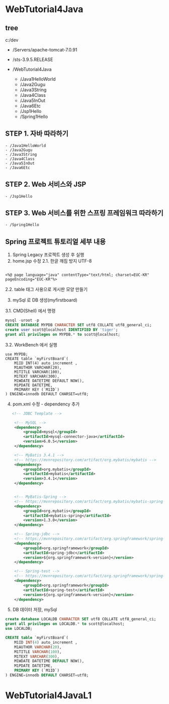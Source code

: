 ﻿# WebTutorial4Java

## tree

c:/dev

  - /Servers/apache-tomcat-7.0.91

  - /sts-3.9.5.RELEASE

  - /WebTutorial4Java
    - /Java1HelloWorld
    - /Java2Gugu
    - /Java3String
    - /Java4Class
    - /Java5InOut
    - /Java6Etc
    - /Jsp1Hello
    - /Spring1Hello

	
## STEP 1. 자바 따라하기	

    - /Java1HelloWorld
    - /Java2Gugu
    - /Java3String
    - /Java4Class
    - /Java5InOut
    - /Java6Etc


## STEP 2. Web 서비스와 JSP

    - /Jsp1Hello

	
## STEP 3. Web 서비스를 위한 스프링 프레임워크 따라하기

    - /Spring1Hello
	

## Spring 프로젝트 튜토리얼 세부 내용

1. Spring Legacy 프로젝트 생성 후 실행
2. home.jsp 수정
2.1. 한글 깨짐 방지 UTF-8
<pre><code>
<%@ page language="java" contentType="text/html; charset=EUC-KR" pageEncoding="EUC-KR"%>
</pre></code>

2.2. table 태그 사용으로 게시판 모양 만들기

3. mySql 로 DB 생성(myfirstboard)

3.1. CMD(Shell) 에서 명령
```sql
mysql -uroot -p
CREATE DATABASE MYPDB CHARACTER SET utf8 COLLATE utf8_general_ci;
create user scott@localhost IDENTIFIED BY 'tiger';
grant all privileges on MYPDB.* to scott@localhost;
```

3.2. WorkBench 에서 실행

```
use MYPDB;
CREATE table `myFirstBoard`(
    M1ID INT(4) auto_increment ,
    M1AUTHOR VARCHAR(20),
    M1TITLE VARCHAR(100),
    M1TEXT VARCHAR(300),
    M1WDATE DATETIME DEFAULT NOW(),
    M1PDATE DATETIME,
    PRIMARY KEY (`M1ID`)
) ENGINE=innodb DEFAULT CHARSET=utf8;
```



4. pom.xml 수정 - dependency 추가
```xml
   <!-- JDBC Template -->

    <!-- MySQL -->
    <dependency>
        <groupId>mysql</groupId>
        <artifactId>mysql-connector-java</artifactId>
        <version>6.0.5</version>
    </dependency>

    <!-- MyBatis 3.4.1 -->
    <!-- https://mvnrepository.com/artifact/org.mybatis/mybatis -->
    <dependency>
        <groupId>org.mybatis</groupId>
        <artifactId>mybatis</artifactId>
        <version>3.4.1</version>
    </dependency>


    <!-- MyBatis-Spring -->
    <!-- https://mvnrepository.com/artifact/org.mybatis/mybatis-spring -->
    <dependency>
        <groupId>org.mybatis</groupId>
        <artifactId>mybatis-spring</artifactId>
        <version>1.3.0</version>
    </dependency>

    <!-- Spring-jdbc -->
    <!-- https://mvnrepository.com/artifact/org.springframework/spring-jdbc -->
    <dependency>
        <groupId>org.springframework</groupId>
        <artifactId>spring-jdbc</artifactId>
        <version>${org.springframework-version}</version>
    </dependency>

    <!-- Spring-test -->
    <!-- https://mvnrepository.com/artifact/org.springframework/spring-test -->
    <dependency>
        <groupId>org.springframework</groupId>
        <artifactId>spring-test</artifactId>
        <version>${org.springframework-version}</version>
    </dependency>
```
   
5. DB 데이터 저장, mySql

```sql
create database LOCALDB CHARACTER SET utf8 COLLATE utf8_general_ci;
grant all privileges on LOCALDB.* to scott@localhost;
use LOCALDB;

CREATE table `myFirstBoard`(
    M1ID INT(4) auto_increment ,
    M1AUTHOR VARCHAR(20),
    M1TITLE VARCHAR(100),
    M1TEXT VARCHAR(300),
    M1WDATE DATETIME DEFAULT NOW(),
    M1PDATE DATETIME,
    PRIMARY KEY (`M1ID`)
) ENGINE=innodb DEFAULT CHARSET=utf8;
```
# WebTutorial4JavaL1
